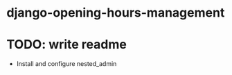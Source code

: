 django-opening-hours-management
========================================

# TODO: write readme
- Install and configure nested_admin

